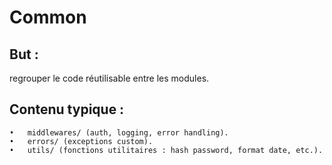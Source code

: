 # Common

## But :

regrouper le code réutilisable entre les modules.

## Contenu typique :

    •	middlewares/ (auth, logging, error handling).
    •	errors/ (exceptions custom).
    •	utils/ (fonctions utilitaires : hash password, format date, etc.).
